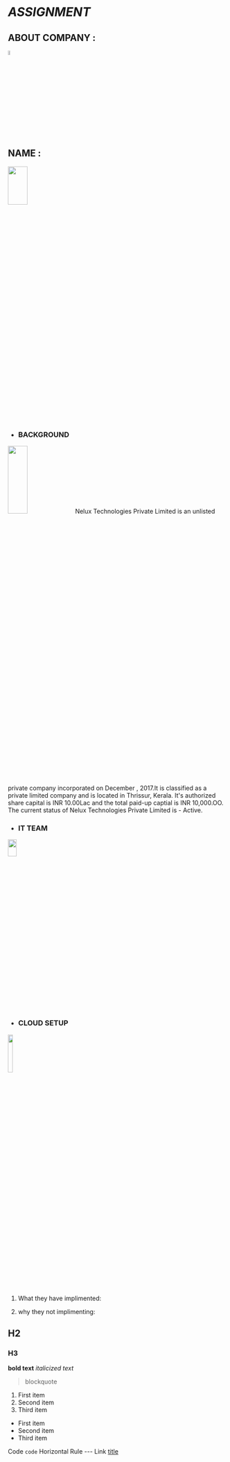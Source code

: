 # *ASSIGNMENT*

## **ABOUT COMPANY** : 
<img src="https://clipground.com/images/about-me-icon-png-2.png" width=10% height=5%>


## **NAME** :
<img src="https://th.bing.com/th/id/OIP.Wlp7lN0BBU6CgUlDCHEejAHaB1?pid=ImgDet&rs=1" width=30% height=15%>


- ### **BACKGROUND**
<img src="https://freelancinghacks.com/wp-content/uploads/2020/06/send-proposal-640x384.jpg" width=30% height=20%> Nelux Technologies Private Limited is an unlisted private company incorporated on December , 2017.It is classified as a private limited company and is located in Thrissur, Kerala. It's authorized share capital is INR 10.00Lac and the total paid-up captial is INR 10,000.OO. The current status of Nelux Technologies Private Limited is - Active.



- ### **IT TEAM**
<img src="https://th.bing.com/th/id/OIP.7rIkEy5rr372aqu1QFvlXgHaHa?pid=ImgDet&rs=1" width=20% height=10%>


- ### **CLOUD SETUP**
<img src="https://th.bing.com/th/id/OIP.s5Oey95K1Q4ENmW-wYo0zwHaHa?pid=ImgDet&rs=1" width=15% height=15%>



1. What they have implimented:

2. why they not implimenting:



## H2
### H3

**bold text**
*italicized text*

> blockquote

1. First item
2. Second item
3. Third item

- First item
- Second item
- Third item

Code	`code`
Horizontal Rule	---
Link	[title](https://www.example.com)